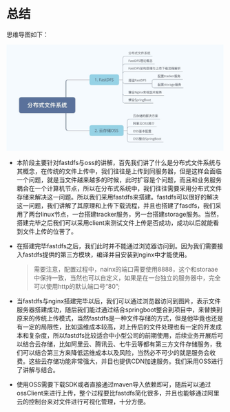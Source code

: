 # 总结

思维导图如下：

![输入图片说明](../img/01.jpg)

- 本阶段主要针对fastdfs与oss的讲解，百先我们讲了什么是分布式文件系统与其概念，在传统的文件上传中，我们往往是上传到同服务器，但是这样会面临一个问题，就是当文件越来越多的时候，此时扩容是个问题，而且和业务服务耦合在一个计算机节点，所以在分布式系统中，我们往往需要采用分布式文件存储来解决这一问题。所以我们采用fastdfs来搭建。fastdfs可以很好的解决这一问题，我们讲解了其原理和上传下载流程，并且也搭建了fasdfs，我们采用了两台linux节点，一台搭建tracker服务，另一台搭建storage服务。当然，搭建完毕之后我们可以采用client来测试文件上传是否成功，成功以后就能看到文件上传的位詈了。

- 在搭建完毕fastdfs之后，我们此时并不能通过浏览器访问到。因为我们需要接入fastdfs提供的第三方模块，编译并目安装到nginx中才能使用。

  > 需要注意，配置过程中，nainx的端口需要使用8888，这个和storaae中保持一致，当然也可以自定义，如果是在一台独立的服务器中，完全可以使用http的默认端口号“80”;

- 当fastdfs与nginx搭建完毕以后，我们可以通过浏览器访问到图片，表示文件服务器搭建成功，随后我们能过通过结合springboot整合到项目中，来替换到原来的传统上传模式，当然fastdfs是一种文件存储的方式，但是他毕竟也还是有一定的局限性，比如运维成本较高，对上传后的文件处理也有一定的开发成本和复杂度，所以fastdfs比较适合中小型公司的前期使用，后续业务开展后可以结合云存储，比如阿里云、腾讯云、七牛云等都有第三方文件存储服务，我们可以结合第三方来降低运维成本以及风险，当然必不可少的就是服务会收费。这些云存储功能非常强大，并目也提供CDN加速服务。我们采用OSS进行了讲解与结合。

- 使用OSS需要下载SDK或者直接通过maven导入依赖即可，随后可以通过ossClient来进行上传，整个过程要比fastdfs简化很多，并且也能够通过阿里云的控制台来对文件进行可视化管理，十分方便。